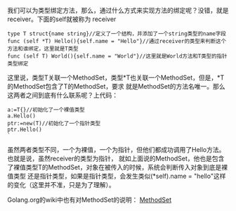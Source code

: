 我们可以为类型绑定方法，那么，通过什么方式来实现方法的绑定呢？没错，就是receiver。下面的self就被称为
receiver

    type T struct{name string}//定义了一个结构，并添加了一个string类型的name字段
    func (self *T) Hello(){self.name = "Hello"}//通过receiver的类型来判断这个方法和谁绑定，这里就是T类型
    func (self T) World(){self.name = "World"}//这里就是World方法和T类型的指针类型绑定

这里说，类型T关联一个MethodSet，类型*T也关联一个MethodSet，但是，*T的MethodSet包含了T的MethodSet，要求
就是MethodSet的方法名唯一。那么这两者之间到底有什么联系呢？上代码：

    a:=T{}//初始化了一个裸值类型
    a.Hello()
    ptr:=new(T)//初始化了一个指针类型
    ptr.Hello()
    `
虽然两者类型不同，一个为裸值，一个为指针，但他们都成功调用了Hello方法。也就是说，虽然receiver的类型为指针，
就如上面说的MethodSet，他也是包含了裸值类型T的MethodSet，对象在被传入的时候，系统会判断传入对象到底是裸值类型
还是指针类型，如果是指针类型，会发生类似(*self).name = "hello"这样的变化（这里并不准，只是为了理解）。

Golang.org的wiki中也有对MethodSet的说明：
[MethodSet](https://code.google.com/p/go-wiki/wiki/MethodSets)
